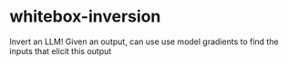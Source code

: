 # whitebox-inversion
Invert an LLM! Given an output, can use use model gradients to find the inputs that elicit this output
